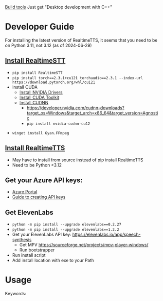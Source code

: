 [Build tools](https://visualstudio.microsoft.com/visual-cpp-build-tools/)
Just get "Desktop development with C++"

# Developer Guide

For installing the latest version of RealtimeTTS, it seems that you need to be on Python 3.11,
not 3.12 (as of 2024-06-29)

## [Install RealtimeSTT](https://github.com/KoljaB/RealtimeSTT?tab=readme-ov-file)
* `pip install RealtimeSTT`
* `pip install torch==2.3.1+cu121 torchaudio==2.3.1 --index-url https://download.pytorch.org/whl/cu121`
* Install CUDA
  * [Install NVIDIA Drivers](https://www.nvidia.com/download/index.aspx?lang=en-us)
  * [Install CUDA Toolkit](https://developer.nvidia.com/cuda-downloads)
  * [Install CUDNN](https://docs.nvidia.com/deeplearning/cudnn/latest/installation/windows.html)
    * https://developer.nvidia.com/cudnn-downloads?target_os=Windows&target_arch=x86_64&target_version=Agnostic
    * `pip install nvidia-cudnn-cu12`
* ```shell
  winget install Gyan.FFmpeg
  ```

## [Install RealtimeTTS](https://github.com/KoljaB/RealtimeTTS)
- May have to install from source instead of pip install RealtimeTTS
- Need to be Python <3.12

## Get your Azure API keys:
- [Azure Portal](https://portal.azure.com/?quickstart=true#home)
- [Guide to creating API keys](https://docs.merkulov.design/how-to-get-microsoft-azure-tts-api-key/)

## Get ElevenLabs
- `python -m pip install --upgrade elevenlabs==0.2.27`
- `python -m pip install --upgrade elevenlabs==1.2.2`
- Get your ElevenLabs API key: https://elevenlabs.io/app/speech-synthesis
    - Get MPV https://sourceforge.net/projects/mpv-player-windows/
    - Run bootstrapper
- Run install script
- Add install location with exe to your Path

# Usage

Keywords: 